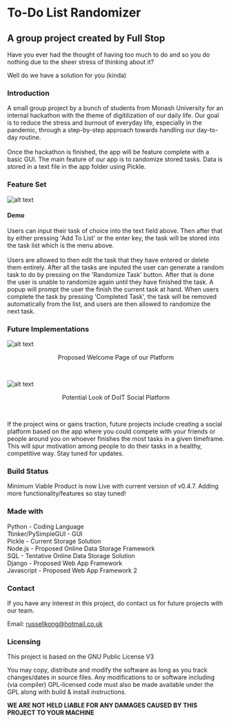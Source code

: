 # To-Do List Randomizer
## A group project created by Full Stop

Have you ever had the thought of having too much to do and so you do nothing due to the sheer stress of thinking about it?<br/>

Well do we have a solution for you (kinda)
### Introduction
A small group project by a bunch of students from Monash University for an internal hackathon with the theme of digitilization of our daily life.
Our goal is to reduce the stress and burnout of everyday life, especially in the pandemic, through a step-by-step approach towards handling our day-to-day routine. <br/><br>
Once the hackathon is finished, the app will be feature complete with a basic GUI. The main feature of our app is to randomize stored tasks. Data is stored in a text file in the app folder using Pickle.

### Feature Set
![alt text](https://user-images.githubusercontent.com/47515350/145440313-f58fe2f1-e7da-4ff5-abae-217b40a96503.png)<br>

#### Demo
Users can input their task of choice into the text field above. Then after that by either pressing 'Add To List' or the enter key, the task will be stored into the task list which is the menu above. <br><br>
Users are allowed to then edit the task that they have entered or delete them entirely. After all the tasks are inputed the user can generate a random task to do by pressing on the 'Randomize Task' button. After that is done the user is unable to randomize again until they have finished the task. A popup will prompt the user the finish the current task at hand. When users complete the task by pressing 'Completed Task', the task will be removed automatically from the list, and users are then allowed to randomize the next task.


### Future Implementations
![alt text](https://cdn.discordapp.com/attachments/914879984122859531/918526470949851146/Screenshot_2021-12-09_at_11.36.00_PM.png)
<p align= 'center'>Proposed Welcome Page of our Platform</p><br>

![alt text](https://user-images.githubusercontent.com/47515350/145441743-4468cf07-e09d-4623-9057-ca3a20cfbf37.png)
<p align= 'center'>Potential Look of DoIT Social Platform</p> <br>

If the project wins or gains traction, future projects include creating a social platform based on the app where you could compete with your friends or people around you on whoever finishes the most tasks in a given timeframe. This will spur motivation among people to do their tasks in a healthy, competitive way. Stay tuned for updates. <br>

### Build Status
Minimum Viable Product is now Live with current version of v0.4.7. Adding more functionality/features so stay tuned!

### Made with
Python - Coding Language <br>
Ttinker/PySimpleGUI - GUI <br>
Pickle - Current Storage Solution <br>
Node.js - Proposed Online Data Storage Framework <br>
SQL - Tentative Online Data Storage Solution <br>
Django - Proposed Web App Framework <br>
Javascript - Proposed Web App Framework 2 <br>

### Contact
If you have any interest in this project, do contact us for future projects with our team. 

Email: russellkong@hotmail.co.uk

### Licensing
This project is based on the GNU Public License V3 <br>

You may copy, distribute and modify the software as long as you track changes/dates in source files. Any modifications to or software including (via compiler) GPL-licensed code must also be made available under the GPL along with build & install instructions. 

**WE ARE NOT HELD LIABLE FOR ANY DAMAGES CAUSED BY THIS PROJECT TO YOUR MACHINE**

